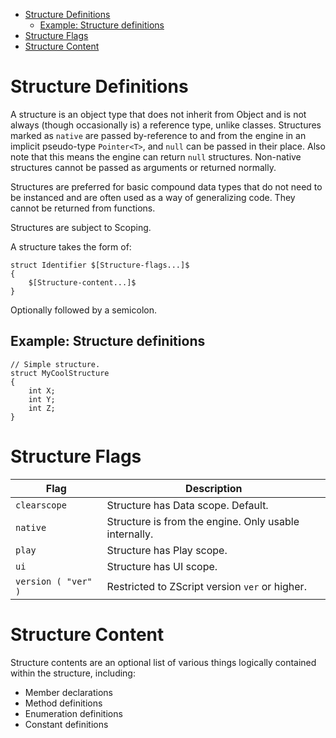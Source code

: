 <!-- vim-markdown-toc GFM -->

* [Structure Definitions](#structure-definitions)
	* [Example: Structure definitions](#example-structure-definitions)
* [Structure Flags](#structure-flags)
* [Structure Content](#structure-content)

<!-- vim-markdown-toc -->

# Structure Definitions

A structure is an object type that does not inherit from Object and is not
always (though occasionally is) a reference type, unlike classes. Structures
marked as `native` are passed by-reference to and from the engine in an
implicit pseudo-type `Pointer<T>`, and `null` can be passed in their place.
Also note that this means the engine can return `null` structures. Non-native
structures cannot be passed as arguments or returned normally.

Structures are preferred for basic compound data types that do not need to be
instanced and are often used as a way of generalizing code. They cannot be
returned from functions.

Structures are subject to Scoping.

A structure takes the form of:

```
struct Identifier $[Structure-flags...]$
{
	$[Structure-content...]$
}
```

Optionally followed by a semicolon.

## Example: Structure definitions

```
// Simple structure.
struct MyCoolStructure
{
	int X;
	int Y;
	int Z;
}
```

# Structure Flags

| Flag                | Description                                           |
| ----                | -----------                                           |
| `clearscope`        | Structure has Data scope. Default.                    |
| `native`            | Structure is from the engine. Only usable internally. |
| `play`              | Structure has Play scope.                             |
| `ui`                | Structure has UI scope.                               |
| `version ( "ver" )` | Restricted to ZScript version `ver` or higher.        |

# Structure Content

Structure contents are an optional list of various things logically contained
within the structure, including:

* Member declarations
* Method definitions
* Enumeration definitions
* Constant definitions

<!-- EOF -->
